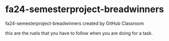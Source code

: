 # fa24-semesterproject-breadwinners
fa24-semesterproject-breadwinners created by GitHub Classroom


this are the ruels that you have to follow when you are doing for a task.


